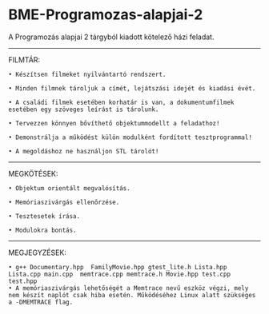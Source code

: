 # BME-Programozas-alapjai-2
A Programozás alapjai 2 tárgyból kiadott kötelező házi feladat. 
____________________________________________________________________________________________________________________________________________________________________

FILMTÁR:

    • Készítsen filmeket nyilvántartó rendszert. 
      
    • Minden filmnek tároljuk a címét, lejátszási idejét és kiadási évét. 
      
    • A családi filmek esetében korhatár is van, a dokumentumfilmek esetében egy szöveges leírást is tárolunk. 
      
    • Tervezzen könnyen bővíthető objektummodellt a feladathoz!
      
    • Demonstrálja a működést külön modulként fordított tesztprogrammal! 
      
    • A megoldáshoz ne használjon STL tárolót!
    
____________________________________________________________________________________________________________________________________________________________________

MEGKÖTÉSEK:

    • Objektum orientált megvalósítás.
    
    • Memóriaszivárgás ellenőrzése.
    
    • Tesztesetek írása.
    
    • Modulokra bontás.
____________________________________________________________________________________________________________________________________________________________________

MEGJEGYZÉSEK:

    • g++ Documentary.hpp  FamilyMovie.hpp gtest_lite.h Lista.hpp Lista.cpp main.cpp  memtrace.cpp memtrace.h Movie.hpp test.cpp test.hpp
    • A memóriaszivárgás lehetőségét a Memtrace nevű eszköz végzi, mely nem készít naplót csak hiba esetén. Működéséhez Linux alatt szükséges a -DMEMTRACE flag.
